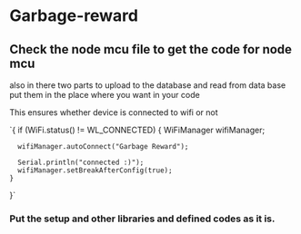 # Garbage-reward

## Check the node mcu file to get the code for node mcu
 also in there two parts to upload to the database and read from data base
 put them in the place where you want in your code

This ensures whether device is connected to wifi or not

`{
    if (WiFi.status() != WL_CONNECTED) {
      WiFiManager wifiManager;

      wifiManager.autoConnect("Garbage Reward");

      Serial.println("connected :)");
      wifiManager.setBreakAfterConfig(true);
    }
}`

 ### **Put the setup and other libraries and defined codes as it is.**